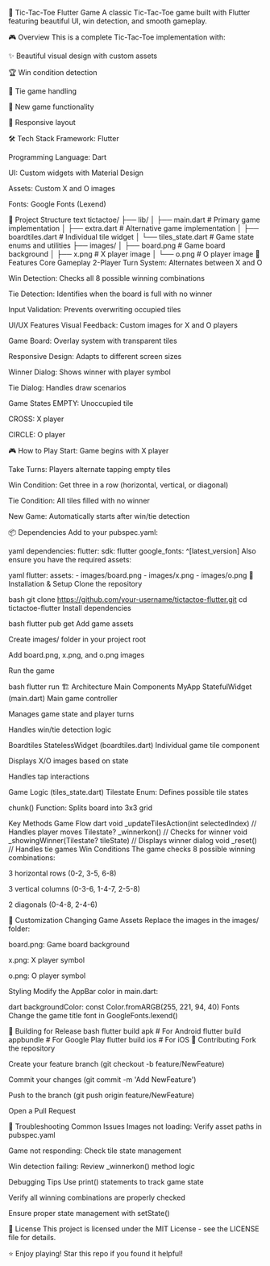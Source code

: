 🎯 Tic-Tac-Toe Flutter Game
A classic Tic-Tac-Toe game built with Flutter featuring beautiful UI, win detection, and smooth gameplay.

🎮 Overview
This is a complete Tic-Tac-Toe implementation with:

✨ Beautiful visual design with custom assets

🏆 Win condition detection

🤝 Tie game handling

🔄 New game functionality

📱 Responsive layout

🛠️ Tech Stack
Framework: Flutter

Programming Language: Dart

UI: Custom widgets with Material Design

Assets: Custom X and O images

Fonts: Google Fonts (Lexend)

📁 Project Structure
text
tictactoe/
├── lib/
│   ├── main.dart                 # Primary game implementation
│   ├── extra.dart               # Alternative game implementation
│   ├── boardtiles.dart          # Individual tile widget
│   └── tiles_state.dart         # Game state enums and utilities
├── images/
│   ├── board.png               # Game board background
│   ├── x.png                   # X player image
│   └── o.png                   # O player image
🎯 Features
Core Gameplay
2-Player Turn System: Alternates between X and O

Win Detection: Checks all 8 possible winning combinations

Tie Detection: Identifies when the board is full with no winner

Input Validation: Prevents overwriting occupied tiles

UI/UX Features
Visual Feedback: Custom images for X and O players

Game Board: Overlay system with transparent tiles

Responsive Design: Adapts to different screen sizes

Winner Dialog: Shows winner with player symbol

Tie Dialog: Handles draw scenarios

Game States
EMPTY: Unoccupied tile

CROSS: X player

CIRCLE: O player

🎮 How to Play
Start: Game begins with X player

Take Turns: Players alternate tapping empty tiles

Win Condition: Get three in a row (horizontal, vertical, or diagonal)

Tie Condition: All tiles filled with no winner

New Game: Automatically starts after win/tie detection

📦 Dependencies
Add to your pubspec.yaml:

yaml
dependencies:
  flutter:
    sdk: flutter
  google_fonts: ^[latest_version]
Also ensure you have the required assets:

yaml
flutter:
  assets:
    - images/board.png
    - images/x.png
    - images/o.png
🔧 Installation & Setup
Clone the repository

bash
git clone https://github.com/your-username/tictactoe-flutter.git
cd tictactoe-flutter
Install dependencies

bash
flutter pub get
Add game assets

Create images/ folder in your project root

Add board.png, x.png, and o.png images

Run the game

bash
flutter run
🏗️ Architecture
Main Components
MyApp StatefulWidget (main.dart)
Main game controller

Manages game state and player turns

Handles win/tie detection logic

Boardtiles StatelessWidget (boardtiles.dart)
Individual game tile component

Displays X/O images based on state

Handles tap interactions

Game Logic (tiles_state.dart)
Tilestate Enum: Defines possible tile states

chunk() Function: Splits board into 3x3 grid

Key Methods
Game Flow
dart
void _updateTilesAction(int selectedIndex)  // Handles player moves
Tilestate? _winnerkon()                     // Checks for winner
void _showingWinner(Tilestate? tileState)   // Displays winner dialog
void _reset()                               // Handles tie games
Win Conditions
The game checks 8 possible winning combinations:

3 horizontal rows (0-2, 3-5, 6-8)

3 vertical columns (0-3-6, 1-4-7, 2-5-8)

2 diagonals (0-4-8, 2-4-6)

🎨 Customization
Changing Game Assets
Replace the images in the images/ folder:

board.png: Game board background

x.png: X player symbol

o.png: O player symbol

Styling
Modify the AppBar color in main.dart:

dart
backgroundColor: const Color.fromARGB(255, 221, 94, 40)
Fonts
Change the game title font in GoogleFonts.lexend()

🚀 Building for Release
bash
flutter build apk          # For Android
flutter build appbundle    # For Google Play
flutter build ios          # For iOS
🤝 Contributing
Fork the repository

Create your feature branch (git checkout -b feature/NewFeature)

Commit your changes (git commit -m 'Add NewFeature')

Push to the branch (git push origin feature/NewFeature)

Open a Pull Request

🐛 Troubleshooting
Common Issues
Images not loading: Verify asset paths in pubspec.yaml

Game not responding: Check tile state management

Win detection failing: Review _winnerkon() method logic

Debugging Tips
Use print() statements to track game state

Verify all winning combinations are properly checked

Ensure proper state management with setState()

📄 License
This project is licensed under the MIT License - see the LICENSE file for details.

⭐ Enjoy playing! Star this repo if you found it helpful!
